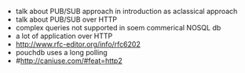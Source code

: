 * talk about PUB/SUB approach in introduction as aclassical approach
* talk about PUB/SUB over HTTP
* complex queries not supported in soem commerical NOSQL db
* a lot of application over HTTP
* http://www.rfc-editor.org/info/rfc6202
* pouchdb uses a long polling
* #http://caniuse.com/#feat=http2
